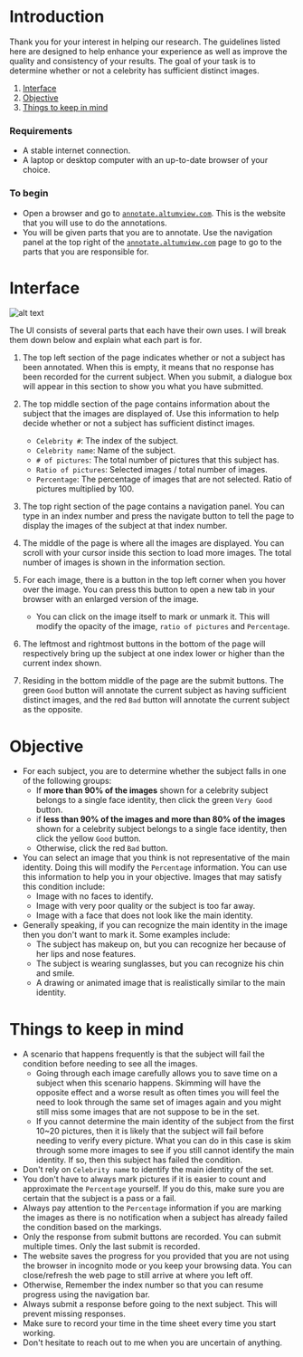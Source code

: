 # Introduction
Thank you for your interest in helping our research. The guidelines listed here are designed to help enhance your experience as well as improve the quality and consistency of your results. The goal of your task is to determine whether or not a celebrity has sufficient distinct images.

 1. [Interface](#Interface)
 2. [Objective](#Instruction)
 3. [Things to keep in mind](#Note)

### Requirements

  - A stable internet connection.
  - A laptop or desktop computer with an up-to-date browser of your choice. 

### To begin

  - Open a browser and go to [`annotate.altumview.com`](http://altumview.herokuapp.com/ "Remember this URL"). This is the website that you will use to do the annotations.
  - You will be given parts that you are to annotate. Use the navigation panel at the top right of the [`annotate.altumview.com`](http://altumview.herokuapp.com/ "Bookmark it maybe") page to go to the parts that you are responsible for.
 
# <a name="Interface"></a>Interface


![alt text](img/Interface.png)

The UI consists of several parts that each have their own uses. I will break them down below and explain what each part is for.
  1. The top left section of the page indicates whether or not a subject has been annotated. When this is empty, it means that no response has been recorded for the current subject. When you submit, a dialogue box will appear in this section to show you what you have submitted.

  2. The top middle section of the page contains information about the subject that the images are displayed of. Use this information to help decide whether or not a subject has sufficient distinct images.
	  - `Celebrity #`: The index of the subject.
	  - `Celebrity name`: Name of the subject.
	  - `# of pictures`: The total number of pictures that this subject has.
	  - `Ratio of pictures`: Selected images / total number of images.
	  - `Percentage`: The percentage of images that are not selected. Ratio of pictures multiplied by 100.
  3. The top right section of the page contains a navigation panel. You can type in an index number and press the navigate button to tell the page to display the images of the subject at that index number. 

  4. The middle of the page is where all the images are displayed. You can scroll with your cursor inside this section to load more images. The total number of images is shown in the information section. 
 5. For each image, there is a button in the top left corner when you hover over the image. You can press this button to open a new tab in your browser with an enlarged version of the image.
	  - You can click on the image itself to mark or unmark it. This will modify the opacity of the image, `ratio of pictures` and `Percentage`.
  6. The leftmost and rightmost buttons in the bottom of the page will respectively bring up the subject at one index lower or higher than the current index shown. 
 7. Residing in the bottom middle of the page are the submit buttons. The green `Good` button will annotate the current subject as having sufficient distinct images, and the red `Bad` button will annotate the current subject as the opposite. 

# <a name="Instruction"></a>Objective
  - For each subject, you are to determine whether the subject falls in one of the following groups: 
	  - If **more than 90% of the images** shown for a celebrity subject belongs to a single face identity, then click the green `Very Good` button.
	  - if **less than 90% of the images and more than 80% of the images** shown for a celebrity subject belongs to a single face identity, then click the yellow `Good` button.
	  - Otherwise, click the red `Bad` button.
  - You can select an image that you think is not representative of the main identity. Doing this will modify the `Percentage` information. You can use this information to help you in your objective. Images that may satisfy this condition include:
	  - Image with no faces to identify. 
	  - Image with very poor quality or the subject is too far away.
	  - Image with a face that does not look like the main identity.
  - Generally speaking, if you can recognize the main identity in the image then you don't want to mark it. Some examples include:
	  - The subject has makeup on, but you can recognize her because of her lips and nose features.
	  - The subject is wearing sunglasses, but you can recognize his chin and smile. 
	  - A drawing or animated image that is realistically similar to the main identity. 

# <a name="Note"></a>Things to keep in mind
  - A scenario that happens frequently is that the subject will fail the condition before needing to see all the images. 
	  - Going through each image carefully allows you to save time on a subject when this scenario happens. Skimming will have the opposite effect and a worse result as often times you will feel the need to look through the same set of images again and you might still miss some images that are not suppose to be in the set.
	  - If you cannot determine the main identity of the subject from the first 10~20 pictures, then it is likely that the subject will fail before needing to verify every picture. What you can do in this case is skim through some more images to see if you still cannot identify the main identity. If so, then this subject has failed the condition. 
  - Don't rely on `Celebrity name` to identify the main identity of the set. 
  - You don't have to always mark pictures if it is easier to count and approximate the `Percentage` yourself. If you do this, make sure you are certain that the subject is a pass or a fail. 
  - Always pay attention to the `Percentage` information if you are marking the images as there is no notification when a subject has already failed the condition based on the markings.
  - Only the response from submit buttons are recorded. You can submit multiple times. Only the last submit is recorded.
  - The website saves the progress for you provided that you are not using the browser in incognito mode or you keep your browsing data. You can close/refresh the web page to still arrive at where you left off.
  - Otherwise, Remember the index number so that you can resume progress using the navigation bar.
  - Always submit a response before going to the next subject. This will prevent missing responses.
  - Make sure to record your time in the time sheet every time you start working.
  - Don't hesitate to reach out to me when you are uncertain of anything. 


<!--stackedit_data:
eyJoaXN0b3J5IjpbMzcyNjc2NTY1LC0xNDMzNjE2MDM0XX0=
-->